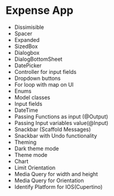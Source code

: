 # Expense App

- Dissimisible
- Spacer
- Expanded
- SizedBox
- Dialogbox
- DialogBottomSheet
- DatePicker
- Controller for input fields
- Dropdown buttons
- For loop with map on UI
- Enums
- Model classes
- Input fields
- DateTime
- Passing Functions as input (@Output)
- Passing Input variables value(@Input)
- Snackbar (Scaffold Messages)
- Snackbar with Undo functionality
- Theming
- Dark theme mode
- Theme mode
- Chart
- Limit Orientation
- Media Query for width and height
- Media Query for Orientation
- Identify Platform for IOS(Cupertino)
